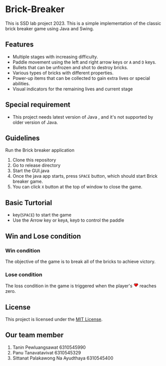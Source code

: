# Brick-Breaker
This is SSD lab project 2023. This is a simple implementation of the classic brick breaker game using Java and Swing.

## Features

- Multiple stages with increasing difficulty.
- Paddle movement using the left and right arrow keys or `A` and `D` keys.
- Bullets that can be unfrozen and shot to destroy bricks.
- Various types of bricks with different properties.
- Power-up items that can be collected to gain extra lives or special abilities.
- Visual indicators for the remaining lives and current stage

## Special requirement
- This project needs latest version of Java , and it's not supported by older version of Java.

## Guidelines
Run the Brick breaker application

1. Clone this repository
2. Go to release directory
3. Start the GUI.java
4. Once the java app starts, press `SPACE` button, which should start Brick breaker game.
5. You can click `X` button at the top of window to close the game.

## Basic Turtorial
- key(`SPACE`) to start the game
- Use the Arrow key or key`A`, key`D` to control the paddle

## Win and Lose condition
### Win condition
The objective of the game is to break all of the bricks to achieve victory.
### Lose condition
The loss condition in the game is triggered when the player's <img src="https://github.com/SoSorryTT/Brick-Breaker/blob/master/Images/heart.png" width="15" height="15"> reaches zero.  
<!-- <img src="https://github.com/SoSorryTT/Brick-Breaker/blob/master/Images/heart.png"> -->

## License
This project is licensed under the [MIT License](LICENSE).

## Our team member
1. Tanin Pewluangsawat 6310545990
2. Panu Tanavatavivat 6310545329
3. Sittanat Palakawong Na Ayudthaya 6310545400
